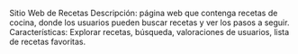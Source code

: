 Sitio Web de Recetas
Descripción: página web que contenga recetas de cocina, donde los usuarios pueden buscar recetas y ver los pasos a seguir.
Características: Explorar recetas, búsqueda, valoraciones de usuarios, lista de recetas favoritas.